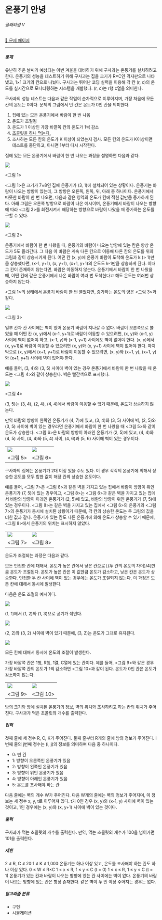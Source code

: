 # 온풍기 안녕

###### 플래티넘 Ⅴ

[:link: 문제 페이지](https://www.acmicpc.net/problem/23289)

---

##### 문제

유난히 추운 날씨가 예상되는 이번 겨울을 대비하기 위해 구사과는 온풍기를 설치하려고 한다. 온풍기의 성능을 테스트하기 위해 구사과는 집을 크기가 R×C인 격자판으로 나타냈고, 1×1 크기의 칸으로 나눴다. 구사과는 뛰어난 코딩 실력을 이용해 각 칸 (r, c)의 온도를 실시간으로 모니터링하는 시스템을 개발했다. (r, c)는 r행 c열을 의미한다.

구사과의 성능 테스트는 다음과 같은 작업이 순차적으로 이루어지며, 가장 처음에 모든 칸의 온도는 0이다. 문제의 그림에서 빈 칸은 온도가 0인 칸을 의미한다.

1. 집에 있는 모든 온풍기에서 바람이 한 번 나옴
2. 온도가 조절됨
3. 온도가 1 이상인 가장 바깥쪽 칸의 온도가 1씩 감소
4. [초콜릿을 하나 먹는다.](https://www.acmicpc.net/problem/13727)
5. 조사하는 모든 칸의 온도가 K 이상이 되었는지 검사. 모든 칸의 온도가 K이상이면 테스트를 중단하고, 아니면 1부터 다시 시작한다.

집에 있는 모든 온풍기에서 바람이 한 번 나오는 과정을 설명하면 다음과 같다.

![](https://upload.acmicpc.net/52ba4824-7167-4f5b-a6b2-e3c9a6b48b6b/-/preview/)

<그림 1>

<그림 1>은 크기가 7×8인 집에 온풍기가 (3, 1)에 설치되어 있는 상황이다. 온풍기는 바람이 나오는 방향이 있는데, 그 방향은 오른쪽, 왼쪽, 위, 아래 중 하나이다. 온풍기에서 따뜻한 바람이 한 번 나오면, 다음과 같은 영역의 온도가 칸에 적힌 값만큼 증가하게 된다. 아래 그림은 오른쪽 방향으로 바람이 나온 예시이며, 온풍기에서 바람이 나오는 방향에 따라 <그림 2>를 회전시켜서 해당하는 방향으로 바람이 나왔을 때 증가하는 온도를 구할 수 있다.

![](https://upload.acmicpc.net/4456ba65-2cad-480b-a5dc-014e83051f4e/-/preview/)

<그림 2>

온풍기에서 바람이 한 번 나왔을 때, 온풍기의 바람이 나오는 방향에 있는 칸은 항상 온도가 5도 올라간다. 그 다음 이 바람은 계속 다른 칸으로 이동해 다른 칸의 온도를 위의 그림과 같이 상승시키게 된다. 어떤 칸 (x, y)에 온풍기 바람이 도착해 온도가 k (> 1)만큼 상승했다면, (x-1, y+1), (x, y+1), (x+1, y+1)의 온도도 k-1만큼 상승하게 된다. 이때 그 칸이 존재하지 않는다면, 바람은 이동하지 않는다. 온풍기에서 바람이 한 번 나왔을 때, 어떤 칸에 같은 온풍기에서 나온 바람이 여러 번 도착한다고 해도 온도는 여러번 상승하지 않는다.

<그림 1>의 상태에서 온풍기 바람이 한 번 불었다면, 증가하는 온도의 양은 <그림 3>과 같다.

![](https://upload.acmicpc.net/eb04f005-5e8b-4ea1-98e0-4e590185c1bd/-/preview/)

<그림 3>

일부 칸과 칸 사이에는 벽이 있어 온풍기 바람이 지나갈 수 없다. 바람이 오른쪽으로 불었을 때 어떤 칸 (x, y)에서 (x-1, y+1)로 바람이 이동할 수 있으려면, (x, y)와 (x-1, y) 사이에 벽이 없어야 하고, (x-1, y)와 (x-1, y+1) 사이에도 벽이 없어야 한다. (x, y)에서 (x, y+1)로 바람이 이동할 수 있으려면 (x, y)와 (x, y+1) 사이에 벽이 없어야 한다. 마지막으로 (x, y)에서 (x+1, y+1)로 바람이 이동할 수 있으려면, (x, y)와 (x+1, y), (x+1, y)와 (x+1, y+1) 사이에 벽이 없어야 한다.

예를 들어, (3, 4)와 (3, 5) 사이에 벽이 있는 경우 온풍기에서 바람이 한 번 나왔을 때 온도는 <그림 4>와 같이 상승한다. 벽은 빨간색으로 표시했다.

![](https://upload.acmicpc.net/ea4e6a0c-5184-4ef8-93a9-9b6f9ad89bee/-/preview/)

<그림 4>

(3, 5)는 (3, 4), (2, 4), (4, 4)에서 바람이 이동할 수 없기 때문에, 온도가 상승하지 않는다.

만약 바람의 방향이 왼쪽인 온풍기가 (4, 7)에 있고, (3, 4)와 (3, 5) 사이에 벽, (2, 5)와 (3, 5) 사이에 벽이 있는 경우라면 온풍기에서 바람이 한 번 나왔을 때 <그림 5>와 같이 온도가 상승한다. <그림 6>은 바람의 방향이 아래인 온풍기가 (2, 5)에 있고, (4, 4)와 (4, 5) 사이, (4, 4)와 (5, 4) 사이, (4, 6)과 (5, 6) 사이에 벽이 있는 경우이다.

|                                                                                 |                                                                                 |
| ------------------------------------------------------------------------------- | ------------------------------------------------------------------------------- |
| ![](https://upload.acmicpc.net/668c276c-867f-47b1-8a2c-14978cefe477/-/preview/) | ![](https://upload.acmicpc.net/4cc2c9c0-a868-4ad3-aa1d-fbca37363dac/-/preview/) |
| <그림 5>                                                                        | <그림 6>                                                                        |

구사과의 집에는 온풍기가 2대 이상 있을 수도 있다. 이 경우 각각의 온풍기에 의해서 상승한 온도를 모두 합한 값이 해당 칸의 상승한 온도이다.

예를 들어, <그림 7>은 <그림 6>과 같은 벽을 가지고 있는 집에서 바람이 방향이 위인 온풍기가 (7, 5)에 있는 경우이고, <그림 8>는 <그림 6>과 같은 벽을 가지고 있는 집에서 바람의 방향이 아래인 온풍기가 (2, 5)에 있고, 바람의 방향이 위인 온풍기가 (7, 5)에 있는 경우이다. <그림 8>는 같은 벽을 가지고 있는 집에서 <그림 6>의 온풍기와 <그림 7>의 온풍기가 동시에 설치된 상황이기 때문에, 각 칸의 상승한 온도는 두 그림의 값을 더한 값과 같다. 온풍기가 있는 칸도 다른 온풍기에 의해 온도가 상승할 수 있기 때문에, <그림 8>에서 온풍기의 위치는 표시하지 않았다.

|                                                                                 |                                                                                 |
| ------------------------------------------------------------------------------- | ------------------------------------------------------------------------------- |
| ![](https://upload.acmicpc.net/504c9f6c-ac7c-46de-bfb7-321de68b0c93/-/preview/) | ![](https://upload.acmicpc.net/a2067daf-e089-4ec3-8347-3587aed19026/-/preview/) |
| <그림 7>                                                                        | <그림 8>                                                                        |

온도가 조절되는 과정은 다음과 같다.

모든 인접한 칸에 대해서, 온도가 높은 칸에서 낮은 칸으로 ⌊(두 칸의 온도의 차이)/4⌋만큼 온도가 조절된다. 온도가 높은 칸은 이 값만큼 온도가 감소하고, 낮은 칸은 온도가 상승한다. 인접한 두 칸 사이에 벽이 있는 경우에는 온도가 조절되지 않는다. 이 과정은 모든 칸에 대해서 동시에 발생한다.

다음은 온도 조절의 예시이다.

![](https://upload.acmicpc.net/4a5c2637-54c5-4eb5-a8ee-a01e30552c2e/-/crop/1002x374/0,0/-/preview/)

(1, 1)에서 (1, 2)와 (1, 3)으로 공기가 섞인다.

![](https://upload.acmicpc.net/4a5c2637-54c5-4eb5-a8ee-a01e30552c2e/-/crop/1002x374/0,435/-/preview/)

(2, 2)와 (3, 2) 사이에 벽이 있기 때문에, (3, 2)는 온도가 그대로 유지된다.

![](https://upload.acmicpc.net/4a5c2637-54c5-4eb5-a8ee-a01e30552c2e/-/crop/1002x374/0,874/-/preview/)

모든 칸에 대해서 동시에 온도의 조절이 발생한다.

가장 바깥쪽 칸은 1행, R행, 1열, C열에 있는 칸이다. 예를 들어, <그림 9>와 같은 경우 가장 바깥쪽 칸의 온도가 1씩 감소하면 <그림 10>과 같이 된다. 온도가 0인 칸은 온도가 감소하지 않는다.

|                                                                                 |                                                                                 |
| ------------------------------------------------------------------------------- | ------------------------------------------------------------------------------- |
| ![](https://upload.acmicpc.net/4ec03451-238c-48a6-86b4-24b06fe1b74f/-/preview/) | ![](https://upload.acmicpc.net/847f8d3b-d4a1-49ec-a515-7a8716b32b8d/-/preview/) |
| <그림 9>                                                                        | <그림 10>                                                                       |

방의 크기와 방에 설치된 온풍기의 정보, 벽의 위치와 조사하려고 하는 칸의 위치가 주어진다. 구사과가 먹은 초콜릿의 개수를 출력한다.

##### 입력

첫째 줄에 세 정수 R, C, K가 주어진다. 둘째 줄부터 R개의 줄에 방의 정보가 주어진다. i번째 줄의 j번째 정수는 (i, j)의 정보를 의미하며 다음 중 하나이다.

- 0: 빈 칸
- 1: 방향이 오른쪽인 온풍기가 있음
- 2: 방향이 왼쪽인 온풍기가 있음
- 3: 방향이 위인 온풍기가 있음
- 4: 방향이 아래인 온풍기가 있음
- 5: 온도를 조사해야 하는 칸

다음 줄에는 벽의 개수 W가 주어진다. 다음 W개의 줄에는 벽의 정보가 주어지며, 이 정보는 세 정수 x, y, t로 이루어져 있다. t가 0인 경우 (x, y)와 (x-1, y) 사이에 벽이 있는 것이고, 1인 경우에는 (x, y)와 (x, y+1) 사이에 벽이 있는 것이다.

##### 출력

구사과가 먹는 초콜릿의 개수를 출력한다. 만약, 먹는 초콜릿의 개수가 100을 넘어가면 101을 출력한다.

##### 제한

2 ≤ R, C ≤ 20
1 ≤ K ≤ 1,000
온풍기는 하나 이상 있고, 온도를 조사해야 하는 칸도 하나 이상 있다.
0 ≤ W ≤ R×C
1 < x ≤ R, 1 ≤ y ≤ C (t = 0)
1 ≤ x ≤ R, 1 ≤ y < C (t = 1)
온풍기가 있는 칸과 바람이 나오는 방향에 있는 칸 사이에는 벽이 없다.
온풍기의 바람이 나오는 방향에 있는 칸은 항상 존재한다.
같은 벽이 두 번 이상 주어지는 경우는 없다.

##### 알고리즘 분류

- 구현
- 시뮬레이션
